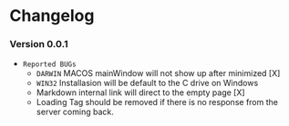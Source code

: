 # Changelog

### Version 0.0.1

- `Reported BUGs`
    - `DARWIN` MACOS mainWindow will not show up after minimized [X]
    - `WIN32` Installasion will be default to the C drive on Windows
    - Markdown internal link will direct to the empty page [X]
    - Loading Tag should be removed if there is no response from the server coming back.
